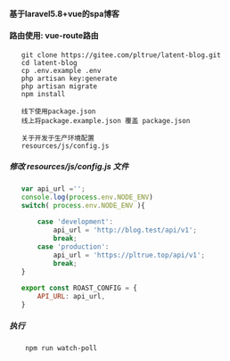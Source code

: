 #### 基于laravel5.8+vue的spa博客
#### 路由使用: vue-route路由

```
   git clone https://gitee.com/pltrue/latent-blog.git
   cd latent-blog
   cp .env.example .env
   php artisan key:generate
   php artisan migrate
   npm install
  
   线下使用package.json
   线上将package.example.json 覆盖 package.json
   
   关于开发于生产环境配置
   resources/js/config.js
```
##### 修改 resources/js/config.js 文件

```js
   var api_url ='';
   console.log(process.env.NODE_ENV)
   switch( process.env.NODE_ENV ){
   
       case 'development':
           api_url = 'http://blog.test/api/v1';
           break;
       case 'production':
           api_url = 'https://pltrue.top/api/v1';
           break;
   }
  
   export const ROAST_CONFIG = {
       API_URL: api_url,
   }

```

##### 执行
```shell script
    npm run watch-poll
```


